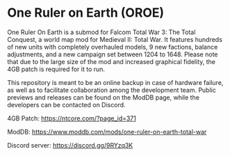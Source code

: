# One Ruler on Earth (OROE)

One Ruler On Earth is a submod for Falcom Total War 3: The Total Conquest, a world map mod for Medieval II: Total War. It features hundreds of new units with completely overhauled models, 9 new factions, balance adjustments, and a new campaign set between 1204 to 1648. Please note that due to the large size of the mod and increased graphical fidelity, the 4GB patch is required for it to run.

This repository is meant to be an online backup in case of hardware failure, as well as to facilitate collaboration among the development team. Public previews and releases can be found on the ModDB page, while the developers can be contacted on Discord.

4GB Patch: https://ntcore.com/?page_id=371

ModDB: https://www.moddb.com/mods/one-ruler-on-earth-total-war

Discord server: https://discord.gg/9RYzq3K
